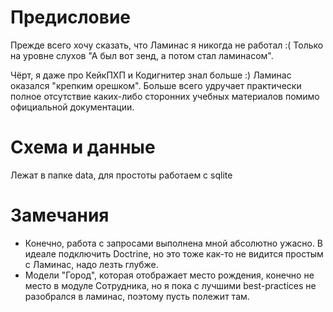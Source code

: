 # Предисловие
Прежде всего хочу сказать, что Ламинас я никогда не
работал :( Только на уровне слухов "А был вот зенд,
а потом стал ламинасом".

Чёрт, я даже про КейкПХП и Кодигнитер знал больше :)
Ламинас оказался "крепким орешком". Больше всего удручает
практически полное отсутствие каких-либо сторонних учебных
материалов помимо официальной документации.

# Схема и данные
Лежат в папке data, для простоты работаем с sqlite

# Замечания
* Конечно, работа с запросами выполнена мной абсолютно
ужасно. В идеале подключить Doctrine, но это тоже
как-то не видится простым с Ламинас, надо лезть глубже. 
* Модели "Город", которая отображает место рождения, конечно
не место в модуле Сотрудника, но я пока с лучшими
best-practices не разобрался в ламинас, поэтому пусть
полежит там.